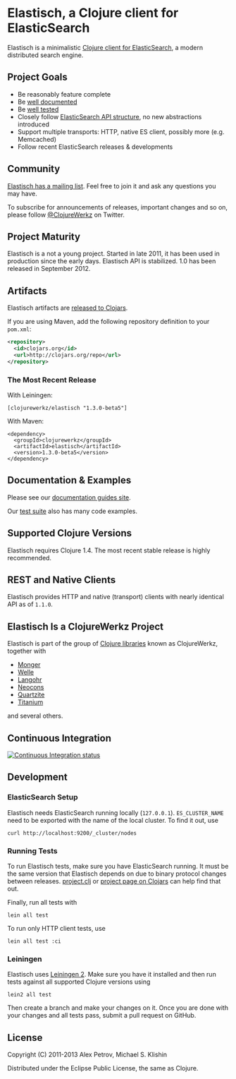 # Elastisch, a Clojure client for ElasticSearch

Elastisch is a minimalistic [Clojure client for
ElasticSearch](http://clojureelasticsearch.info), a modern distributed search engine.


## Project Goals

 * Be reasonably feature complete
 * Be [well documented](http://clojureelasticsearch.info)
 * Be [well tested](https://github.com/clojurewerkz/elastisch/tree/master/test)
 * Closely follow [ElasticSearch API structure](http://www.elasticsearch.org/guide/reference/api/), no new abstractions introduced
 * Support multiple transports: HTTP, native ES client, possibly more (e.g. Memcached)
 * Follow recent ElasticSearch releases & developments


## Community

[Elastisch has a mailing
list](https://groups.google.com/forum/#!forum/clojure-elasticsearch). Feel
free to join it and ask any questions you may have.

To subscribe for announcements of releases, important changes and so
on, please follow [@ClojureWerkz](https://twitter.com/#!/clojurewerkz)
on Twitter.



## Project Maturity

Elastisch is a not a young project. Started in late 2011, it has been used
in production since the early days.  Elastisch API is stabilized. 1.0 has
been released in September 2012.



## Artifacts

Elastisch artifacts are [released to Clojars](https://clojars.org/clojurewerkz/elastisch).

If you are using Maven, add the following repository definition to your `pom.xml`:

``` xml
<repository>
  <id>clojars.org</id>
  <url>http://clojars.org/repo</url>
</repository>
```

### The Most Recent Release

With Leiningen:

    [clojurewerkz/elastisch "1.3.0-beta5"]


With Maven:

    <dependency>
      <groupId>clojurewerkz</groupId>
      <artifactId>elastisch</artifactId>
      <version>1.3.0-beta5</version>
    </dependency>



## Documentation & Examples

Please see our [documentation guides site](http://clojureelasticsearch.info/).

Our [test suite](https://github.com/clojurewerkz/elastisch/tree/master/test/clojurewerkz/elastisch) also has many code examples.



## Supported Clojure Versions

Elastisch requires Clojure 1.4.
The most recent stable release is highly recommended.


## REST and Native Clients

Elastisch provides HTTP and native (transport) clients with nearly
identical API as of `1.1.0`.



## Elastisch Is a ClojureWerkz Project

Elastisch is part of the group of [Clojure libraries](http://clojurewerkz.org) known as ClojureWerkz, together with

 * [Monger](https://clojuremongodb.info)
 * [Welle](https://clojureriak.info)
 * [Langohr](https://clojurerabbitmq.info)
 * [Neocons](https://clojureneo4j.info)
 * [Quartzite](https://clojurequartz.info)
 * [Titanium](https://titanium.clojurewerkz.org)

and several others.


## Continuous Integration

[![Continuous Integration status](https://secure.travis-ci.org/clojurewerkz/elastisch.png)](http://travis-ci.org/clojurewerkz/elastisch)


## Development

### ElasticSearch Setup

Elastisch needs ElasticSearch running locally (`127.0.0.1`). `ES_CLUSTER_NAME` need to be exported
with the name of the local cluster. To find it out, use

```
curl http://localhost:9200/_cluster/nodes
```

### Running Tests

To run Elastisch tests, make sure you have ElasticSearch running. It must be the same
version that Elastisch depends on due to binary protocol changes between releases.
[project.clj](project.clj) or [project page on Clojars](https://clojars.org/clojurewerkz/elastisch)
can help find that out.

Finally, run all tests with

    lein all test

To run only HTTP client tests, use

    lein all test :ci


### Leiningen

Elastisch uses [Leiningen 2](https://github.com/technomancy/leiningen/blob/master/doc/TUTORIAL.md). Make
sure you have it installed and then run tests against all supported Clojure versions using

    lein2 all test

Then create a branch and make your changes on it. Once you are done
with your changes and all tests pass, submit a pull request on GitHub.



## License

Copyright (C) 2011-2013 Alex Petrov, Michael S. Klishin

Distributed under the Eclipse Public License, the same as Clojure.
